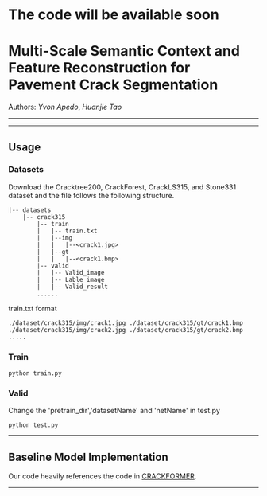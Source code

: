 # The code will be available soon
#  Multi-Scale Semantic Context and Feature Reconstruction for Pavement Crack Segmentation

Authors: *Yvon Apedo*, *Huanjie Tao*

---


---

## Usage
### Datasets
Download the Cracktree200, CrackForest, CrackLS315, and Stone331 dataset and the file follows the following structure.

```
|-- datasets
    |-- crack315
        |-- train
        |   |-- train.txt
        |   |--img
        |   |   |--<crack1.jpg>
        |   |--gt
        |   |   |--<crack1.bmp>
        |-- valid
        |   |-- Valid_image
        |   |-- Lable_image
        |   |-- Valid_result
        ......
```

train.txt format
```
./dataset/crack315/img/crack1.jpg ./dataset/crack315/gt/crack1.bmp
./dataset/crack315/img/crack2.jpg ./dataset/crack315/gt/crack2.bmp
.....
```
### Train

```
python train.py
```
### Valid

Change the 'pretrain_dir','datasetName' and 'netName' in test.py

```
python test.py
```

---
## Baseline Model Implementation

Our code heavily references the code in [CRACKFORMER](https://github.com/LouisNUST/CrackFormer-II).

---

